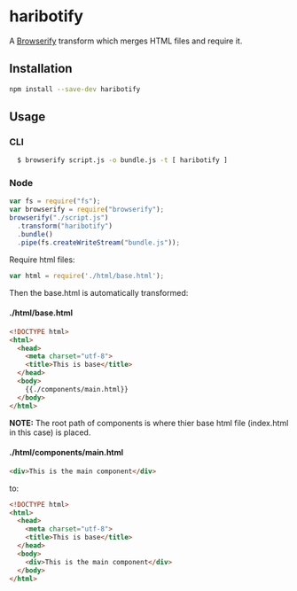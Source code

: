# haribotify

A [Browserify](http://browserify.org) transform which merges HTML files and require it.

## Installation

``` bash
npm install --save-dev haribotify
```

## Usage

### CLI

```sh
  $ browserify script.js -o bundle.js -t [ haribotify ]
```

### Node

``` javascript
var fs = require("fs");
var browserify = require("browserify");
browserify("./script.js")
  .transform("haribotify")
  .bundle()
  .pipe(fs.createWriteStream("bundle.js"));
```

Require html files:
``` javascript
var html = require('./html/base.html');
```

Then the base.html is automatically transformed:
#### ./html/base.html
``` html
<!DOCTYPE html>
<html>
  <head>
    <meta charset="utf-8">
    <title>This is base</title>
  </head>
  <body>
    {{./components/main.html}}
  </body>
</html>
```
**NOTE:** The root path of components is where thier base html file (index.html in this case) is placed.

#### ./html/components/main.html
``` html
<div>This is the main component</div>
```

to:

``` html
<!DOCTYPE html>
<html>
  <head>
    <meta charset="utf-8">
    <title>This is base</title>
  </head>
  <body>
    <div>This is the main component</div>
  </body>
</html>
```